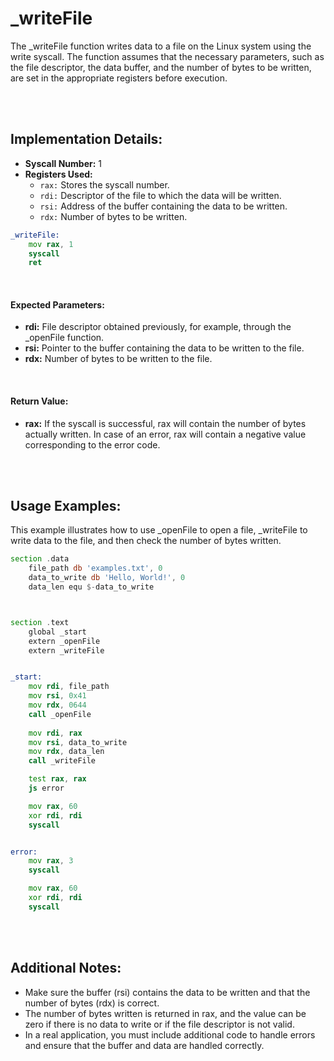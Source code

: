 # _writeFile
The _writeFile function writes data to a file on the Linux system using the write syscall. The function assumes that the necessary parameters, such as the file descriptor, the data buffer, and the number of bytes to be written, are set in the appropriate registers before execution.

<br><br>

## Implementation Details:
- **Syscall Number:** 1
- **Registers Used:**
    - `rax:` Stores the syscall number.
    - `rdi:` Descriptor of the file to which the data will be written.
    - `rsi:` Address of the buffer containing the data to be written.
    - `rdx:` Number of bytes to be written.

```asm
_writeFile:
    mov rax, 1
    syscall
    ret
```

<br>

#### Expected Parameters:
- **rdi:** File descriptor obtained previously, for example, through the _openFile function.
- **rsi:** Pointer to the buffer containing the data to be written to the file.
- **rdx:** Number of bytes to be written to the file.

<br>

#### Return Value:
- **rax:** If the syscall is successful, rax will contain the number of bytes actually written. In case of an error, rax will contain a negative value corresponding to the error code.

<br><br>

## Usage Examples:
This example illustrates how to use _openFile to open a file, _writeFile to write data to the file, and then check the number of bytes written.

```asm
section .data
    file_path db 'examples.txt', 0
    data_to_write db 'Hello, World!', 0
    data_len equ $-data_to_write



section .text
    global _start
    extern _openFile
    extern _writeFile


_start:
    mov rdi, file_path
    mov rsi, 0x41
    mov rdx, 0644
    call _openFile
    
    mov rdi, rax
    mov rsi, data_to_write
    mov rdx, data_len 
    call _writeFile

    test rax, rax
    js error

    mov rax, 60
    xor rdi, rdi
    syscall


error:
    mov rax, 3
    syscall

    mov rax, 60
    xor rdi, rdi
    syscall
```

<br><br>

## Additional Notes:
- Make sure the buffer (rsi) contains the data to be written and that the number of bytes (rdx) is correct.
- The number of bytes written is returned in rax, and the value can be zero if there is no data to write or if the file descriptor is not valid.
- In a real application, you must include additional code to handle errors and ensure that the buffer and data are handled correctly.